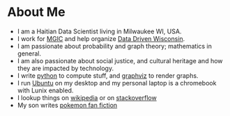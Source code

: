 # About Me

- I am a Haitian Data Scientist living in Milwaukee WI, USA.
- I work for [MGIC](https://mgic.com/) and help organize [Data Driven Wisconsin](https://www.datadrivenwi.org/).
- I am passionate about probability and graph theory; mathematics in general.
- I am also passionate about social justice, and cultural heritage and how they are impacted by technology.
- I write [python](https://www.python.org) to compute stuff, and [graphviz](https://www.graphviz.org/) to render graphs.
- I run [Ubuntu](https://www.ubuntu.com/) on my desktop and my personal laptop is a chromebook with Lunix enabled.
- I lookup things on [wikipedia](https://en.wikipedia.org) or on [stackoverflow](https://stackoverflow.com/)
- My son writes [pokemon fan fiction](../pokemon/)
